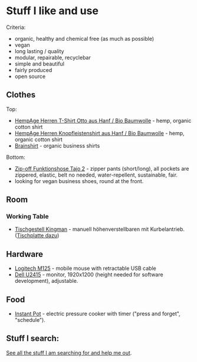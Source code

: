 # Stuff I like and use

Criteria:
* organic, healthy and chemical free (as much as possible)
* vegan
* long lasting / quality
* modular, repairable, recyclebar
* simple and beautiful
* fairly produced
* open source

## Clothes

Top:

* [HempAge Herren T-Shirt Otto aus Hanf / Bio Baumwolle](http://www.biotextilien-allgaeu.de/HempAge+herren+T-Shirt+Otto+Hanf+Bio+Baumwolle.htm) - hemp, organic cotton shirt
* [HempAge Herren Knopfleistenshirt aus Hanf / Bio Baumwolle](http://www.biotextilien-allgaeu.de/HempAge+Herren+Knopfleistenshirt+Hanf+Bio+Baumwolle,i2.htm) - hemp, organic cotton shirt
* [Brainshirt](http://www.brainshirt.eu/) - organic business shirts

Bottom:

* [Zip-off Funktionshose Tajo 2](http://www.maier-sports.com/de/produkte/herren/katalog/hosen/zip-funktionshose-tajo-2/) - zipper pants (short/long), all pockets are zippered, elastic, belt no needed, water-repellent, sustainable, fair.
* looking for vegan business shoes, round at the front.

## Room

### Working Table

* [Tischgestell Kingman](http://www.ergobasis.de/marken/ergobasis/tischgestelle/2542/tischgestell-kingman) - manuell höhenverstellbaren mit Kurbelantrieb. ([Tischplatte dazu](http://www.ergobasis.de/bueromoebel-und-zubehoer/tischplatten/eckige-tischplatten/120-x-80-cm/374/tischplatte-120-x-80-cm))

## Hardware

* [Logitech M125](http://support.logitech.com/en/product/mouse-m125) - mobile mouse with retractable USB cable
* [Dell U2415](http://accessories.ap.dell.com/sna/productdetail.aspx?c=hk&cs=hkdhs1&l=en&s=dhs&sku=391-BBUW&redirect=1) -  monitor, 1920x1200 (height needed for software development), adjustable.

## Food

* [Instant Pot](http://instantpot.com/) - electric pressure cooker with timer ("press and forget", "schedule").

## Stuff I search:
[See all the stuff I am searching for and help me out](https://github.com/nikolaygit/stuff/labels/searching).
